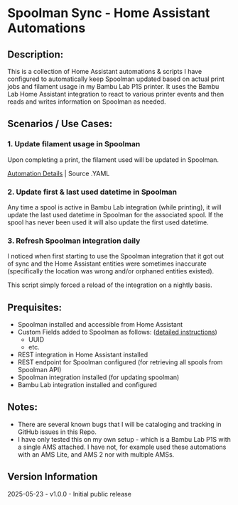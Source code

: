 # Spoolman Sync - Home Assistant Automations

## Description: 
This is a collection of Home Assistant automations & scripts I have configured to automatically keep Spoolman updated based on actual print jobs and filament usage in my Bambu Lab P1S printer. It uses the Bambu Lab Home Assistant integration to react to various printer events and then reads and writes information on Spoolman as needed.

## Scenarios / Use Cases:
### 1. Update filament usage in Spoolman
Upon completing a print, the filament used will be updated in Spoolman. 

[Automation Details](print_complete_update_filament_usage.md) | Source .YAML

### 2. Update first & last used datetime in Spoolman
Any time a spool is active in Bambu Lab integration (while printing), it will update the last used datetime in Spoolman for the associated spool. If the spool has never been used it will also update the first used datetime.

### 3. Refresh Spoolman integration daily
I noticed when first starting to use the Spoolman integration that it got out of sync and the Home Assistant entities were sometimes inaccurate (specifically the location was wrong and/or orphaned entities existed). 

This script simply forced a reload of the integration on a nightly basis.

## Prequisites:
- Spoolman installed and accessible from Home Assistant
- Custom Fields added to Spoolman as follows: ([detailed instructions](spoolman_custom_fields.md))
  - UUID
  - etc.
- REST integration in Home Assistant installed
- REST endpoint for Spoolman configured (for retrieving all spools from Spoolman API)
- Spoolman integration installed (for updating spoolman)
- Bambu Lab integration installed and configured
 
## Notes:
- There are several known bugs that I will be cataloging and tracking in GitHub issues in this Repo.
- I have only tested this on my own setup - which is a Bambu Lab P1S with a single AMS attached. I have not, for example used these automations with an AMS Lite, and AMS 2 nor with multiple AMSs.

## Version Information
2025-05-23 - v1.0.0 - Initial public release